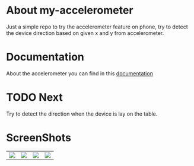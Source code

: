 # About my-accelerometer
Just a simple repo to try the accelerometer feature on phone, try to detect the device direction based on given x and y from accelerometer. 

# Documentation 
About the accelerometer you can find in this [documentation](https://developer.android.com/reference/android/hardware/SensorEvent#sensor.type_accelerometer:)

# TODO Next 
Try to detect the direction when the device is lay on the table. 

# ScreenShots
<table>
  <tr>
    <td> <img src="https://user-images.githubusercontent.com/84487845/194753641-a31e5e77-aa64-452f-b662-45d04a3d643c.png"/></td>
    <td> <img src="https://user-images.githubusercontent.com/84487845/194753649-8116acbf-a444-44eb-a48e-a485318dcd7f.png"/></td>
    <td><img src="https://user-images.githubusercontent.com/84487845/194753653-c5803567-2cdd-4e28-89d5-27ceea1d8dc1.png"/></td>
    <td><img src="https://user-images.githubusercontent.com/84487845/194753658-e2ad6d6f-839d-4339-a5be-fa82e1e5d6cb.png"/></td>
   </tr>
</table>



